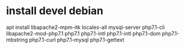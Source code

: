 # install devel debian

apt install libapache2-mpm-itk locales-all mysql-server php7.1-cli libapache2-mod-php7.1 php7.1 php7.1-intl php7.1-intl php7.1-dom php7.1-mbstring php7.1-curl php7.1-mysql php7.1-gettext